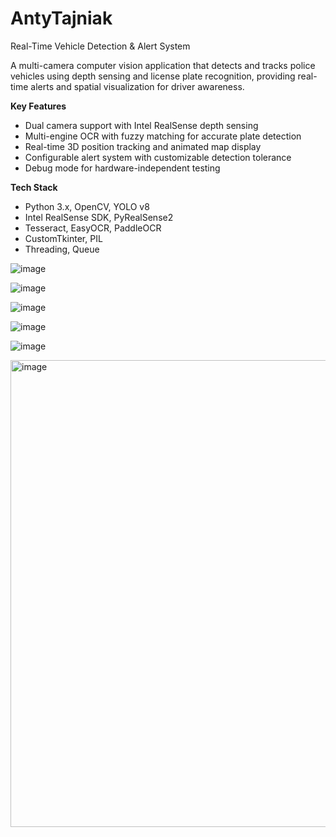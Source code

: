 # AntyTajniak
Real-Time Vehicle Detection & Alert System

A multi-camera computer vision application that detects and tracks police vehicles using depth sensing and license plate recognition, providing real-time alerts and spatial visualization for driver awareness.

**Key Features**

- Dual camera support with Intel RealSense depth sensing
- Multi-engine OCR with fuzzy matching for accurate plate detection
- Real-time 3D position tracking and animated map display
- Configurable alert system with customizable detection tolerance
- Debug mode for hardware-independent testing

**Tech Stack**

- Python 3.x, OpenCV, YOLO v8
- Intel RealSense SDK, PyRealSense2
- Tesseract, EasyOCR, PaddleOCR
- CustomTkinter, PIL
- Threading, Queue

![image](https://github.com/user-attachments/assets/58adfdd0-d086-47b6-aa9d-d80fbb4bf345)

![image](https://github.com/user-attachments/assets/0dc71024-3985-4d1b-9c69-8063779d0e3c)

![image](https://github.com/user-attachments/assets/eb637f96-8d0f-418b-a694-715a215bf7f0)

![image](https://github.com/user-attachments/assets/8cb1386c-7de1-490c-9ccb-6e5dd41410ca)

![image](https://github.com/user-attachments/assets/08971132-4fa2-4495-9ab6-14827e03bcc8)

<img width="1281" height="747" alt="image" src="https://github.com/user-attachments/assets/a8e4e939-656b-421a-870c-55d35c7acc6e" />
